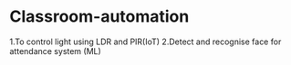 # Classroom-automation
1.To control light using LDR and PIR(IoT)
2.Detect and recognise face for attendance system (ML)
